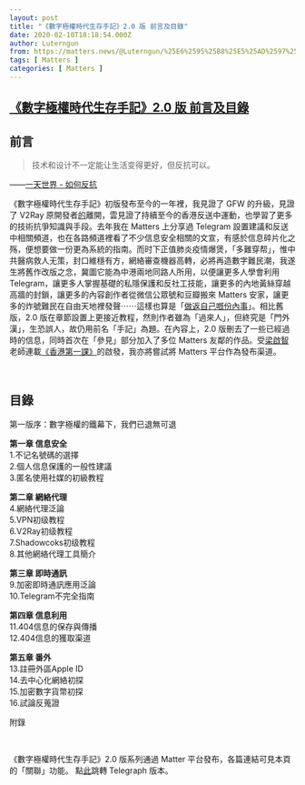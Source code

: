 ```yaml
---
layout: post
title: "《數字極權時代生存手記》2.0 版 前言及目錄"
date: 2020-02-10T18:18:54.000Z
author: Luterngun
from: https://matters.news/@Luterngun/%25E6%2595%25B8%25E5%25AD%2597%25E6%25A5%25B5%25E6%25AC%258A%25E6%2599%2582%25E4%25BB%25A3%25E7%2594%259F%25E5%25AD%2598%25E6%2589%258B%25E8%25A8%2598-2-0-%25E7%2589%2588-%25E5%2589%258D%25E8%25A8%2580%25E5%258F%258A%25E7%259B%25AE%25E9%258C%2584-bafyreiedarompaldgqpw4omixzj6gvqcv47zswok46bclawjj6kke6yjre
tags: [ Matters ]
categories: [ Matters ]
---
```

<!--1581358734000-->
[《數字極權時代生存手記》2.0 版 前言及目錄](https://matters.news/@Luterngun/%25E6%2595%25B8%25E5%25AD%2597%25E6%25A5%25B5%25E6%25AC%258A%25E6%2599%2582%25E4%25BB%25A3%25E7%2594%259F%25E5%25AD%2598%25E6%2589%258B%25E8%25A8%2598-2-0-%25E7%2589%2588-%25E5%2589%258D%25E8%25A8%2580%25E5%258F%258A%25E7%259B%25AE%25E9%258C%2584-bafyreiedarompaldgqpw4omixzj6gvqcv47zswok46bclawjj6kke6yjre)
------

<div>
<h2><strong>前言</strong></h2><blockquote>技术和设计不一定能让生活变得更好，但反抗可以。</blockquote><p>——<a href="https://blog.yitianshijie.net/2019/06/01/how-to-be-radical" target="_blank">一天世界 - 如何反抗</a></p><p>《數字極權時代生存手記》初版發布至今的一年裡，我見證了 GFW 的升級，見證了 V2Ray 原開發者<a href="https://chinadigitaltimes.net/chinese/2019/09/%E3%80%90%E7%A7%91%E5%AD%A6%E4%B8%8A%E7%BD%91%E3%80%91%E7%BF%BB%E5%A2%99%E8%BD%AF%E4%BB%B6v2ray%E5%8E%9F%E5%BC%80%E5%8F%91%E8%80%85%E5%A4%B1%E8%81%94-%E5%8C%97%E7%90%86%E5%B7%A5%E5%9B%A2%E9%98%9F/" target="_blank">的</a>離開，雲見證了持續至今的香港反送中運動，也學習了更多的技術抗爭知識與手段。去年我在 Matters 上分享過 Telegram 設置建議和反送中相關頻道，也在各路頻道裡看了不少信息安全相關的文宣，有感於信息碎片化之殇，便想要做一份更為系統的指南。而时下正值肺炎疫情爆煲，「多難穿帮」，惟中共醫病救人无策，封口維穩有方，網絡審查機器高轉，必將再造數字難民潮，我遂生將舊作改版之念，冀圖它能為中港兩地同路人所用，以便讓更多人學會利用 Telegram，讓更多人掌握基礎的私隱保護和反社工技能，讓更多的內地黃絲穿越高牆的封鎖，讓更多的內容創作者從微信公眾號和豆瓣搬來 Matters 安家，讓更多的炸號難民在自由天地裡發聲⋯⋯這樣也算是「<a href="https://t.me/sign92/5" target="_blank">做返自己嘅份內事</a>」。相比舊版，2.0 版在章節設置上更接近教程，然則作者雖為「過來人」，但終究是「門外漢」，生恐誤人，故仍用前名「手記」為題。在內容上，2.0 版刪去了一些已經過時的信息，同時首次在「參見」部分加入了多位 Matters 友鄰的作品。受<a href="https://matters.news/@leungkaichihk" target="_blank">梁啟智</a>老師連載<a href="https://matters.news/@leungkaichihk/%E9%A6%99%E6%B8%AF%E7%AC%AC%E4%B8%80%E8%AA%B2-%E7%B0%A1%E4%BB%8B%E5%8F%8A%E7%9B%AE%E9%8C%84-zdpuB2J818r8yUSDeZ4vDARrnQ4ut3S2UYjALXHJ16jp25w4P" target="_blank">《香港第一課》</a>的啟發，我亦將嘗試將 Matters 平台作為發布渠道。</p><p><br></p><h2><strong>目錄</strong></h2><p>第一版序：數字極權的鐵幕下，我們已退無可退</p><p><strong>第一章 信息安全</strong> <br class="smart">1.不记名號碼的選擇 <br class="smart">2.個人信息保護的一般性建議 <br class="smart">3.匿名使用社媒的初級教程</p><p><strong>第二章 網絡代理 </strong><br class="smart">4.網絡代理泛論 <br class="smart"> 5.VPN初级教程 <br class="smart">6.V2Ray初级教程<br class="smart">7.Shadowcoks初级教程 <br class="smart">8.其他網絡代理工具簡介</p><p><strong>第三章 即時通訊 </strong><br class="smart">9.加密即時通訊應用泛論 <br class="smart"> 10.Telegram不完全指南</p><p><strong>第四章 信息利用</strong> <br class="smart">11.404信息的保存與傳播 <br class="smart">12.404信息的獲取渠道</p><p><strong>第五章 番外</strong> <br class="smart">13.註冊外區Apple ID <br class="smart">14.去中心化網絡初探 <br class="smart">15.加密數字貨幣初探 <br class="smart">16.試論反蒐證</p><p>附錄</p><p><br></p><p>《數字極權時代生存手記》2.0 版系列通過 Matter 平台發布，各篇連結可見本頁的「關聯」功能。 點<a href="https://telegra.ph/%E6%95%B8%E5%AD%97%E6%A5%B5%E6%AC%8A%E6%99%82%E4%BB%A3%E7%94%9F%E5%AD%98%E6%89%8B%E8%A8%9820-%E7%89%88-02-10" target="_blank">此</a>跳轉 Telegraph 版本。</p>
</div>
